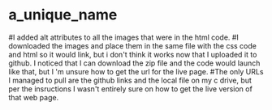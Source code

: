 # a_unique_name
#I added alt attributes to all the images that were in the html code.
#I downloaded the images and place them in the same file with the css code and html so it would link, 
but i don't think it works now that I uploaded it to github. I noticed that I can download the zip file
and the code would launch like that, but I 'm unsure how to get the url for the live page. 
#The only URLs I managed to pull are the github links and the local file on my c drive, but per the 
insructions I wasn't entirely sure on how to get the live version of that web page.
 
